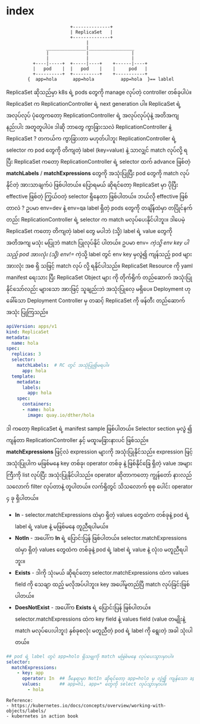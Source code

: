 # index

```text
                        +--------------+
                        | ReplicaSet   |
                        +--------------+
                              |
               _______________|_________________
               |              |                |
               |              |                |
          +----|-----+  +-----|----+    +------|----+
          |   pod    |  |   pod    |    |     pod   |
          +----------+  +----------+    +-----------+
        {  app=hola      app=hola          app=hola  }== lablel
```

ReplicaSet ဆိုသည်မှာ k8s ရဲ့ pods တွေကို manage လုပ်တဲ့ controller တစ်ခုပါပဲ။ ReplicaSet က ReplicationController ရဲ့ next generation ပါ။ ReplicaSet ရဲ့ အလုပ်လုပ် ပုံတွေကတော့ ReplicationController ရဲ့ အလုပ်လုပ်ပုံနဲ့ အတိအကျ နည်းပါး အတူတူပါပဲ။ ဒါဆို ဘာတွေ ကွာခြားသလဲ ReplicationController နဲ့ ReplicaSet ? တကယ်က ကွာခြားတာ မဟုတ်ပါဘူး ReplicationController ရဲ့ selector က pod တွေကို တိကျတဲ့ label \(key=value\) နဲ့ သာလျှင် match လုပ်လို့ ရပြီး ReplicaSet ကတော့ ReplicationController ရဲ့ selector ထက် advance ဖြစ်တဲ့ **matchLabels** / **matchExpressions** တွေကို အသုံးပြုပြီး pod တွေကို match လုပ်နိုင်တဲ့ အားသာချက်ပဲ ဖြစ်ပါတယ်။ ပြောရမယ် ဆိုရင်တော့ ReplicaSet မှာ ပိုပြီး effective ဖြစ်တဲ့ ကြွယ်ဝတဲ့ selector ရှိနေတာ ဖြစ်ပါတယ်။ ဘယ်လို effective ဖြစ်တာလဲ ? ဥပမာ env=dev နဲ့ env=qa label ရှိတဲ့ pods တွေကို တချိန်ထဲမှာ တပြိုင်နက်တည်း ReplicationController ရဲ့ selector က match မလုပ်ပေးနိုင်ပါဘူး။ ဒါပေမဲ့ ReplicaSet ကတော့ တိကျတဲ့ label တွေ မပါဘဲ \(သို့\) label ရဲ့ value တွေကို အတိအကျ မသုံး မပြုဘဲ match ပြုလုပ်နိုင် ပါတယ်။ ဥပမာ env= _ကဲ့သို့ env key ပါသည့် pod အားလုံး \(သို့\) env!=_ ကဲ့သို့ label တွင် env key မှလွဲ၍ ကျန်သည့် pod များ အားလုံး အစ ရှိ သဖြင့် match လုပ် လို့ ရနိုင်ပါသည်။ ReplicaSet Resource ကို yaml manifest ရေးသား ပြီး ReplicaSet Object များ ကို တိုက်ရိုက် တည်ဆောက် အသုံးပြုနိုင်သော်လည်း များသော အားဖြင့် သူချည်းဘဲ အသုံးပြုလေ့ မရှိပေ။ Deployment ဟု ခေါ်သော Deployment Controller မှ တဆင့် ReplicaSet ကို ဖန်တီး တည်ဆောက် အသုံး ပြုကြသည်။

```yaml
apiVersion: apps/v1
kind: ReplicaSet
metadata:
  name: hola
spec:
  replicas: 3
  selector:
    matchLabels:  # RC တွင် အသုံပြု၍မရပါ။
      app: hola
  template:
    metadata:
      labels:
        app: hola
    spec:
      containers:
      - name: hola
        image: quay.io/dther/hola
```

ဒါ ကတော့ ReplicaSet ရဲ့ manifest sample ဖြစ်ပါတယ်။ Selector section မှလွဲ ၍ ကျန်တာ ReplicationController နှင့် မထူးမခြားနားပင် ဖြစ်သည်။ **matchExpressions** ဖြင့်လဲ expression များကို အသုံးပြုနိုင်သည်။ expression ဖြင့် အသုံးပြုပါက မဖြစ်မနေ key တစ်ခု၊ operator တစ်ခု နဲ့ ဖြစ်နိုင်ခြေ ရှိတဲ့ value အများကြီးကို list လုပ်ပြီး အသုံးပြုနိုင်ပါသည်။ operator ဆိုတာကတော့ ကျွန်တော် နားလည် သလောက် filter လုပ်တာနဲ့ တူပါတယ်။ လက်ရှိတွင် သိသလောက် စုစု ပေါင်း operator ၄ ခု ရှိပါတယ်။

* **In** -  selector.matchExpressions ထဲမှာ ရှိတဲ့ values တွေထဲက တစ်ခုနဲ့  pod ရဲ့ label ရဲ့ value နဲ့ မဖြစ်မနေ တူညီရပါမယ်။
* **NotIn** - အပေါ်က **In** ရဲ့ ပြောင်းပြန် ဖြစ်ပါတယ်။ selector.matchExpressions ထဲမှာ ရှိတဲ့ values တွေထဲက တစ်ခုနဲ့  pod ရဲ့ label ရဲ့ value နဲ့ လုံး၀ မတူညီရပါဘူး။
* **Exists** - ဒါကို သုံးမယ် ဆိုရင်တော့ selector.matchExpressions ထဲက values field ကို သေချာ ထည့် မလိုအပ်ပါဘူး။   key အပေါ်မူတည်ပြီ match လုပ်ခြင်းဖြစ်ပါတယ်။
* **DoesNotExist** - အပေါ်က **Exists** ရဲ့ ပြောင်းပြန် ဖြစ်ပါတယ်။ selector.matchExpressions ထဲက key field နဲ့ values field \(value တမျိုးနဲ့ match မလုပ်ပေးပါဘူး\) နှစ်ခုစလုံး မတူညီတဲ့ pod ရဲ့ label ကို ရွေးတဲ့ အခါ သုံးပါတယ်။

```yaml
## pod ရဲ့ label တွင် app=holo ရှိသမျှကို match မဖြစ်မနေ လုပ်ပေးသွားမှာပါ။
selector:
  matchExpressions:
    - key: app
      operator: In  ## ဒီနေရာမှာ NotIn ဆိုရင်တော့ app=holo မှ လွဲ၍ ကျန်သော app=hello,
      values:       ## app=hi, app=* တွေကို select လုပ်သွားမှာပါ။
        - hola
```

```text
Reference:                                                                                                                                                    
- https://kubernetes.io/docs/concepts/overview/working-with-objects/labels/
- kubernetes in action book
```


